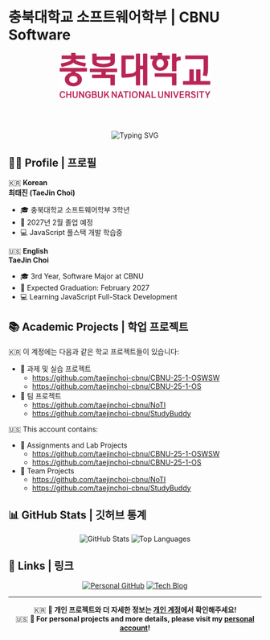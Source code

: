 # 충북대학교 소프트웨어학부 | CBNU Software

<div align="center">
  <img src="./21.%20로고타입_가로%20A_국영문.png" alt="CBNU Logo" width="300">
  
  <br><br>
  
  <img src="https://readme-typing-svg.herokuapp.com?font=Fira+Code&pause=1000&color=2E86AB&center=true&vCenter=true&width=435&lines=CBNU+Software+Student;Academic+Projects+Repository" alt="Typing SVG" />
</div>

## 👨‍🎓 Profile | 프로필

🇰🇷 **Korean**  
**최태진 (TaeJin Choi)**  
- 🎓 충북대학교 소프트웨어학부 3학년
- 📅 2027년 2월 졸업 예정
- 💻 JavaScript 풀스택 개발 학습중

🇺🇸 **English**  
**TaeJin Choi**  
- 🎓 3rd Year, Software Major at CBNU
- 📅 Expected Graduation: February 2027
- 💻 Learning JavaScript Full-Stack Development

## 📚 Academic Projects | 학업 프로젝트

🇰🇷 이 계정에는 다음과 같은 학교 프로젝트들이 있습니다:
- 📝 과제 및 실습 프로젝트
  - https://github.com/taejinchoi-cbnu/CBNU-25-1-OSWSW
  - https://github.com/taejinchoi-cbnu/CBNU-25-1-OS
- 👥 팀 프로젝트
  - https://github.com/taejinchoi-cbnu/NoTI
  - https://github.com/taejinchoi-cbnu/StudyBuddy

🇺🇸 This account contains:
- 📝 Assignments and Lab Projects
  - https://github.com/taejinchoi-cbnu/CBNU-25-1-OSWSW
  - https://github.com/taejinchoi-cbnu/CBNU-25-1-OS
- 👥 Team Projects
  - https://github.com/taejinchoi-cbnu/NoTI
  - https://github.com/taejinchoi-cbnu/StudyBuddy

## 📊 GitHub Stats | 깃허브 통계

<div align="center">
  <img src="https://github-readme-stats.vercel.app/api?username=taejinchoi-cbnu&show_icons=true&theme=tokyonight" alt="GitHub Stats" height="150"/>
  <img src="https://github-readme-stats.vercel.app/api/top-langs/?username=taejinchoi-cbnu&layout=compact&theme=tokyonight" alt="Top Languages" height="150"/>
</div>

## 🔗 Links | 링크

<div align="center">

[![Personal GitHub](https://img.shields.io/badge/🏠_Personal_GitHub-100000?style=for-the-badge&logo=github&logoColor=white)](https://github.com/TaeTae-01)
[![Tech Blog](https://img.shields.io/badge/📝_Tech_Blog-20C997?style=for-the-badge&logo=velog&logoColor=white)](https://velog.io/@xowls000)

</div>

---

<div align="center">
  
  🇰🇷 **📌 개인 프로젝트와 더 자세한 정보는 [개인 계정](https://github.com/TaeTae-01)에서 확인해주세요!**  
  🇺🇸 **📌 For personal projects and more details, please visit my [personal account](https://github.com/TaeTae-01)!**
  
</div>
